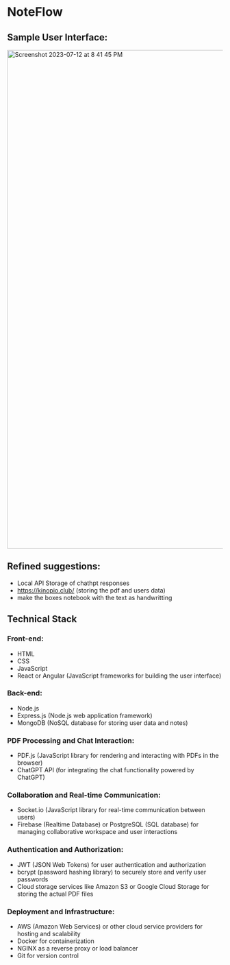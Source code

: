 # NoteFlow

## Sample User Interface:
<img width="1163" alt="Screenshot 2023-07-12 at 8 41 45 PM" src="https://github.com/efloresz/NoteFlow/assets/110843762/59e35fda-4bb7-48b2-a97a-b2adf9a96604">

## Refined suggestions: 
- Local API Storage of chathpt responses 
- https://kinopio.club/ (storing the pdf and users data)
- make the boxes notebook with the text as handwritting
  
## Technical Stack
### Front-end:
- HTML
- CSS
- JavaScript
- React or Angular (JavaScript frameworks for building the user interface)

### Back-end:
- Node.js
- Express.js (Node.js web application framework)
- MongoDB (NoSQL database for storing user data and notes)

### PDF Processing and Chat Interaction:
- PDF.js (JavaScript library for rendering and interacting with PDFs in the browser)
- ChatGPT API (for integrating the chat functionality powered by ChatGPT)

### Collaboration and Real-time Communication:
- Socket.io (JavaScript library for real-time communication between users)
- Firebase (Realtime Database) or PostgreSQL (SQL database) for managing collaborative workspace and user interactions

### Authentication and Authorization:
- JWT (JSON Web Tokens) for user authentication and authorization
- bcrypt (password hashing library) to securely store and verify user passwords
- Cloud storage services like Amazon S3 or Google Cloud Storage for storing the actual PDF files


### Deployment and Infrastructure:
- AWS (Amazon Web Services) or other cloud service providers for hosting and scalability
- Docker for containerization
- NGINX as a reverse proxy or load balancer
- Git for version control
